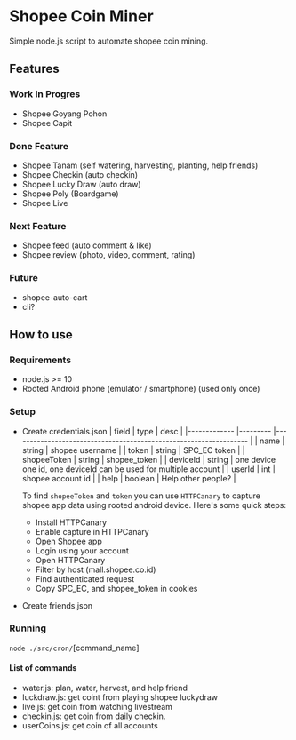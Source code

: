 # Shopee Coin Miner

Simple node.js script to automate shopee coin mining.

## Features

### Work In Progres

- Shopee Goyang Pohon
- Shopee Capit

### Done Feature

- Shopee Tanam (self watering, harvesting, planting, help friends)
- Shopee Checkin (auto checkin)
- Shopee Lucky Draw (auto draw)
- Shopee Poly (Boardgame)
- Shopee Live

### Next Feature

- Shopee feed (auto comment & like)
- Shopee review (photo, video, comment, rating)

### Future

- shopee-auto-cart
- cli?

## How to use

### Requirements

- node.js >= 10
- Rooted Android phone (emulator / smartphone) (used only once)

### Setup

- Create credentials.json
  | field | type | desc |
  |------------- |--------- |------------------------------------------------------------------ |
  | name | string | shopee username |
  | token | string | SPC_EC token |
  | shopeeToken | string | shopee_token |
  | deviceId | string | one device one id, one deviceId can be used for multiple account |
  | userId | int | shopee account id |
  | help | boolean | Help other people? |

  To find `shopeeToken` and `token` you can use `HTTPCanary` to capture shopee app data using rooted android device. Here's some quick steps:

  - Install HTTPCanary
  - Enable capture in HTTPCanary
  - Open Shopee app
  - Login using your account
  - Open HTTPCanary
  - Filter by host (mall.shopee.co.id)
  - Find authenticated request
  - Copy SPC_EC, and shopee_token in cookies

- Create friends.json

### Running

`node ./src/cron/`[command_name]

#### List of commands

- water.js: plan, water, harvest, and help friend
- luckdraw.js: get coint from playing shopee luckydraw
- live.js: get coin from watching livestream
- checkin.js: get coin from daily checkin.
- userCoins.js: get coin of all accounts
